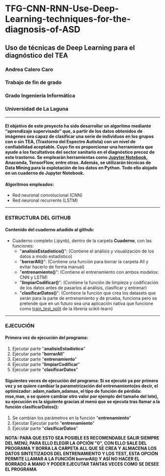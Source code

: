 # TFG-CNN-RNN-Use-Deep-Learning-techniques-for-the-diagnosis-of-ASD

## Uso de técnicas de Deep Learning para el diagnóstico del TEA
### Andrea Calero Caro
### Trabajo de fin de grado
### Grado Ingeniería Informática
### Universidad de La Laguna

-------------------------------------------------------------------------
#### El objetivo de este proyecto ha sido desarrollar un algoritmo mediante “aprendizaje supervisado” que, a partir de los datos obtenidos de imágenes sea capaz de clasificar una serie de individuos en los grupos con o sin TEA, (Trastorno del Espectro Autista) con un nivel de confiabilidad aceptable. Cuyo fin es proporcionar una herramienta que ayude a los facultativos del sector sanitario en el diagnóstico precoz de este trastorno. Se emplearán herramientas como [Jupyter Notebook](https://jupyter.org/), Anaconda, TensorFlow, entre otras. Además, se utilizarán técnicas de Data Mining para la explotación de los datos en Python. Todo ello alojado en un cuaderno de Jupyter Notebook.

#### Algoritmos empleados:
- Red neuronal convolucional (CNN)
- Red neuronal recurrente (LSTM)

-------------------------------------------------------------------------

### ESTRUCTURA DEL GITHUB

#### Contenido del cuaderno añadido al github:
- Cuaderno completo (.ipynb), dentro de la carpeta **Cuaderno**, con las funciones:
  - "**analisisEstadistico()**": (Contiene el análisis y visualización de los datos a modo estadístico)
  - "**borrarAll()**": (Contiene una función para borrar la carpeta All y evitar hacerlo de forma manual)
  - "**entrenamiento()**": (Contiene el entrenamiento con ambos modelos: CNN y LSTM)
  - "**limpiarCodificar()**": (Contiene la función de limpieza y codificación de los datos antes de pasarlos al análisis, clasificar y entrenar)
  - "**clasificarDatos()**": (Contiene la función que crea los datasets que serán para la parte de entrenamiento y de prueba, funciona pero se pretende que en un futuro sea una aplicación nativa que funcione como [train_test_split](https://scikit-learn.org/stable/modules/generated/sklearn.model_selection.train_test_split.html) de la librería scikit-learn)

-------------------------------------------------------------------------

### EJECUCIÓN

#### Primera vez de ejecución del programa:
1. Ejecutar parte "**analisisEstadistico**"
2. Ejecutar parte "**borrarAll**"
3. Ejecutar parte "**entrenamiento**"
4. Ejecutar parte "**limpiarCodificar**"
5. Ejecutar parte "**clasificarDatos**"

#### Siguientes veces de ejecución del programa: Si se ejecutó ya por primera vez y se quiere cambiar la parametrización del entrenamiento(es decir, el optimizador: adam,nadam,adamax, el tipo de función de pérdida: mse,mae, o se quiere cambiar otro valor por ejemplo del tamaño del lote), su ejecución es la siguiente gracias al menú que se ejecuta tras llamar a la función **clasificarDatos()**:
1. Se cambian los parámetros en la función "**entrenamiento**"
2. Ejecutar Ejecutar parte "**entrenamiento**"
3. Ejecutar parte "**clasificarDatos**"

**NOTA: PARA QUE ESTO SEA POSIBLE ES RECOMENDABLE SALIR SIEMPRE DEL MENÚ, PARA ELLO ELEGIR LA OPCIÓN "0", CON ELLO SALE DEL PROGRAMA Y BORRA LA CARPETA ALL QUE SE CREA Y ALMACENA LOS DATOS SINTETIZADOS DEL ENTRENAMIENTO Y LOS TEST, ESTA OPCIÓN PERMITE LLAMAR A LA FUNCIÓN borrarAll() Y ASÍ NO HACER EL BORRADO A MANO Y PODER EJECUTAR TANTAS VECES COMO SE DESEE EL PROGRAMA**
